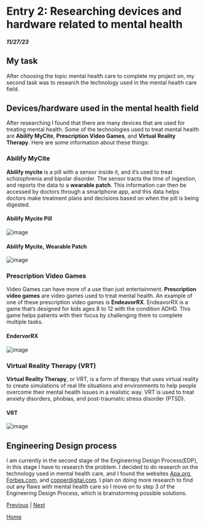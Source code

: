 # Entry 2: Researching devices and hardware related to mental health
##### 11/27/23

## My task
After choosing the topic mental health care to complete my project on, my second task was to research the technology used in the mental health care field.

## Devices/hardware used in the mental health field

After researching I found that there are many devices that are used for treating mental health. Some of the technologies used to treat mental health are **Abilify MyCite**, **Prescription Video Games**, and **Virtual Reality Therapy**. Here are some information about these things:

### Abilify MyCite
**Abilify mycite** is a pill with a sensor inside it, and it’s used to treat schizophrenia and bipolar disorder. The sensor tracts the time of ingestion, and reports the data to a **wearable patch**. This information can then be accessed by doctors through a smartphone app, and this data helps doctors make treatment plans and decisions based on when the pill is being digested.

#### Abilify Mycite Pill
![image](https://github.com/kosall5220/sep10-freedom-project/assets/146866846/18d91fd0-542c-481b-87ec-99e44b410d3a)


#### Abilify Mycite, Wearable Patch
![image](https://github.com/kosall5220/sep10-freedom-project/assets/146866846/3470c357-30da-4229-b411-ada597cc46e3)



### Prescription Video Games
Video Games can have more of a use than just entertainment. **Prescription video games** are video games used to treat mental health. An example of one of these prescription video games is **EndeavorRX**. EndeavorRX is a game that’s designed for kids ages 8 to 12 with the condition ADHD. This game helps patients with their focus by challenging them to complete multiple tasks. 

#### EndervorRX
![image](https://github.com/kosall5220/sep10-freedom-project/assets/146866846/a3374b5e-d178-458c-8b4a-428d2eef1b24)

### Virtual Reality Therapy (VRT)
**Virtual Reality Therapy**, or VRT, is a form of therapy that uses virtual reality to create simulations of real life situations and environments to help people overcome their mental health issues in a realistic way. VRT is used to treat anxiety disorders, phobias, and post-traumatic stress disorder (PTSD).

#### VRT
![image](https://github.com/kosall5220/sep10-freedom-project/assets/146866846/a2c602ad-acab-4a8f-a353-985e1ad6aae4)

## Engineering Design process
I am currently in the second stage of the Engineering Design Process(EDP), in this stage I have to research the problem. I decided to do research on the technology used in mental health care, and I found the websites [Apa.org](https://www.apa.org/members/content/wearable-technology), [Forbes.com](https://www.forbes.com/sites/forbestechcouncil/2020/11/25/five-tech-innovations-that-changed-mental-health-in-2020/?sh=27e60d831e9c), and [copperdigital.com](https://copperdigital.com/blog/top-5-mental-health-tech-and-innovations-in-2022/).  I plan on doing more research to find out any flaws with mental health care so I move on to step 3 of the Engineering Design Process, which is brainstorming possible solutions.


[Previous](entry01.md) | [Next](entry03.md)

[Home](../README.md)
